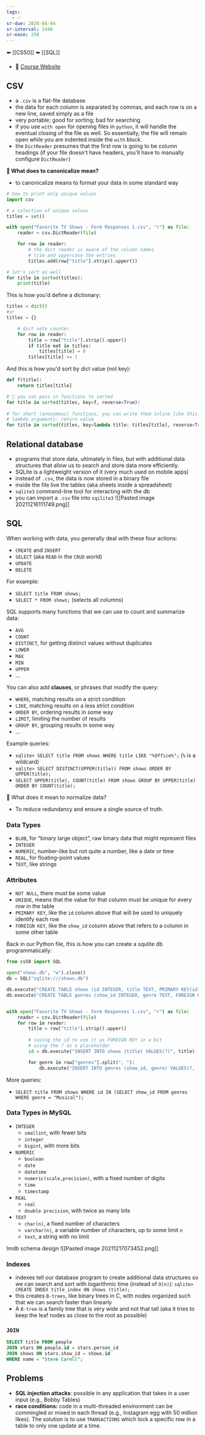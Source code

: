 ```yaml
---
tags:
  - ✅
sr-due: 2028-08-04
sr-interval: 1446
sr-ease: 250
---
```


⬅️ [[CS50]]
⬅️ [[SQL]]

- 🔗 [Course Website](https://cs50.harvard.edu/x/2021/weeks/7/)

## CSV
- a `.csv` is a flat-file database
- the data for each column is separated by commas, and each row is on a new line, saved simply as a file
- very portable; good for sorting; bad for searching
- if you use `with open` for opening files in `python`, it will handle the eventual closing of the file as well. So essentially, the file will remain open while you are indented inside the `with` block.
- the `DictReader` presumes that the first row is going to be column headings (if your file doesn't have headers, you'll have to manually configure `DictReader`)

**🤔 What does to canonicalize mean?**
- to canonicalize means to format your data in some standard way

```python
# how to print only unique values
import csv

# a colection of unique values
titles = set()

with open("Favorite TV Shows - Form Responses 1.csv", "r") as file:
    reader = csv.DictReader(file)

    for row in reader:
		# the dict reader is aware of the column names
		# trim and uppercase the entries
        titles.add(row["title"].strip().upper())

# let's sort as well
for title in sorted(titles):
    print(title)

```

This is how you'd define a dictionary:
```python
titles = dict()
#or
titles = {}

	# dict vote counter
    for row in reader:
        title = row["title"].strip().upper()
        if title not in titles:
            titles[title] = 0
        titles[title] += 1
```

And this is how you'd sort by dict value (not key):
```python
def f(title):
    return titles[title]

# 🤯 you can pass in functions to sorted
for title in sorted(titles, key=f, reverse=True):
	
# for short (anonymous) functions, you can write them inline like this:
# lambda arguments: return value
for title in sorted(titles, key=lambda title: titles[title], reverse=True):

```

## Relational database
-  programs that store data, ultimately in files, but with additional data structures that allow us to search and store data more efficiently.
- SQLite is a lightweight version of it (very much used on mobile apps)
- instead of `.csv`, the data is now stored in a binary file
- inside the file live the tables (aka sheets inside a spreadsheet)
- `sqlite3` command-line tool for interacting with the db
- you can import a `.csv` file into `sqilite3`
![[Pasted image 20211216111749.png]]

## SQL
When working with data, you generally deal with these four actions:
- `CREATE` and `INSERT`
- `SELECT` (aka `READ` in the `CRUD` world)
- `UPDATE`
- `DELETE`

For example:
- `SELECT title FROM shows;`
- `SELECT * FROM shows;` (selects all columns)

SQL supports many functions that we can use to count and summarize data:
-   `AVG`
-   `COUNT`
-   `DISTINCT`, for getting distinct values without duplicates
-   `LOWER`
-   `MAX`
-   `MIN`
-   `UPPER`
-   …

You can also add  **clauses**, or phrases that modify the query:
-   `WHERE`, matching results on a strict condition
-   `LIKE`, matching results on a less strict condition
-   `ORDER BY`, ordering results in some way
-   `LIMIT`, limiting the number of results
-   `GROUP BY`, grouping results in some way
-    …

Example queries:
- `sqlite> SELECT title FROM shows WHERE title LIKE "%Office%";` (`%` is a wildcard)
- `sqlite> SELECT DISTINCT(UPPER(title)) FROM shows ORDER BY UPPER(title);`
- `SELECT UPPER(title), COUNT(title) FROM shows GROUP BY UPPER(title) ORDER BY COUNT(title);`

🤔 What does it mean to normalize data?
- To reduce redundancy and ensure a single source of truth.

### Data Types
-   `BLOB`, for “binary large object”, raw binary data that might represent files
-   `INTEGER`
-   `NUMERIC`, number-like but not quite a number, like a date or time
-   `REAL`, for floating-point values
-   `TEXT`, like strings

### Attributes
-   `NOT NULL`, there must be some value
-   `UNIQUE`, means that the value for that column must be unique for every row in the table
-   `PRIMARY KEY`, like the `id` column above that will be used to uniquely identify each row
-   `FOREIGN KEY`, like the `show_id` column above that refers to a column in some other table

Back in our Python file, this is how you can create a squlite db programmatically:

```python
from cs50 import SQL

open("shows.db", "w").close()
db = SQL("sqlite:///shows.db")

db.execute("CREATE TABLE shows (id INTEGER, title TEXT, PRIMARY KEY(id))")
db.execute("CREATE TABLE genres (show_id INTEGER, genre TEXT, FOREIGN KEY(show_id) REFERENCES shows(id))")


with open("Favorite TV Shows - Form Responses 1.csv", "r") as file:
    reader = csv.DictReader(file)
    for row in reader:
        title = row["title"].strip().upper()
		
		# saving the id to use it as FOREIGN KEY in a bit
		# using the ? as a placeholder
        id = db.execute("INSERT INTO shows (title) VALUES(?)", title)

        for genre in row["genres"].split(", "):
            db.execute("INSERT INTO genres (show_id, genre) VALUES(?, ?)", id, genre)
```

More queries:
- `SELECT title FROM shows WHERE id IN (SELECT show_id FROM genres WHERE genre = "Musical");`

### Data Types in MySQL
-   `INTEGER`
    -   `smallint`, with fewer bits
    -   `integer`
    -   `bigint`, with more bits
-   `NUMERIC`
    -   `boolean`
    -   `date`
    -   `datetime`
    -   `numeric(scale,precision)`, with a fixed number of digits
    -   `time`
    -   `timestamp`
-   `REAL`
    -   `real`
    -   `double precision`, with twice as many bits
-   `TEXT`
    -   `char(n)`, a fixed number of characters
    -   `varchar(n)`, a variable number of characters, up to some limit `n`
    -   `text`, a string with no limit

Imdb schema design
![[Pasted image 20211217073452.png]]

### Indexes
- indexes tell our database program to create additional data structures so we can search and sort with logarithmic time (instead of `O(n)`): `sqlite> CREATE INDEX title_index ON shows (title);`
- this creates  `B-trees`, like binary trees in C, with nodes organized such that we can search faster than linearly
- A `B-tree` is a family tree that is very wide and not that tall (aka it tries to keep the leaf nodes as close to the root as possible)

### `JOIN`
```sql
SELECT title FROM people
JOIN stars ON people.id = stars.person_id
JOIN shows ON stars.show_id = shows.id
WHERE name = "Steve Carell";
```

## Problems
- **SQL injection attacks**: possible in any application that takes in a user input (e.g., Bobby Tables)
- **race conditions:** code in a multi-threaded environment can be commingled or mixed in each thread (e.g., Instagram egg with 50 million likes). The solution is to use `TRANSACTIONS` which lock a specific row in a table to only one update at a time.